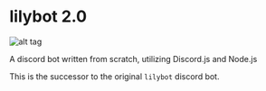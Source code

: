 # lilybot 2.0

![alt tag](https://i.imgur.com/YhqxpwX.png)

A discord bot written from scratch, utilizing Discord.js and Node.js

This is the successor to the original `lilybot` discord bot.
